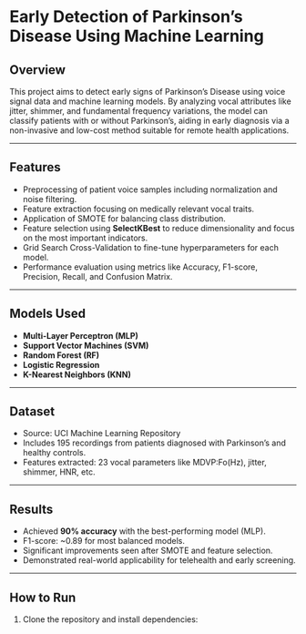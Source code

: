 # Early Detection of Parkinson’s Disease Using Machine Learning

## Overview
This project aims to detect early signs of Parkinson’s Disease using voice signal data and machine learning models. By analyzing vocal attributes like jitter, shimmer, and fundamental frequency variations, the model can classify patients with or without Parkinson’s, aiding in early diagnosis via a non-invasive and low-cost method suitable for remote health applications.

---

## Features
- Preprocessing of patient voice samples including normalization and noise filtering.
- Feature extraction focusing on medically relevant vocal traits.
- Application of SMOTE for balancing class distribution.
- Feature selection using **SelectKBest** to reduce dimensionality and focus on the most important indicators.
- Grid Search Cross-Validation to fine-tune hyperparameters for each model.
- Performance evaluation using metrics like Accuracy, F1-score, Precision, Recall, and Confusion Matrix.

---

## Models Used
- **Multi-Layer Perceptron (MLP)**
- **Support Vector Machines (SVM)**
- **Random Forest (RF)**
- **Logistic Regression**
- **K-Nearest Neighbors (KNN)**

---

## Dataset
- Source: UCI Machine Learning Repository
- Includes 195 recordings from patients diagnosed with Parkinson’s and healthy controls.
- Features extracted: 23 vocal parameters like MDVP:Fo(Hz), jitter, shimmer, HNR, etc.

---

## Results
- Achieved **90% accuracy** with the best-performing model (MLP).
- F1-score: ~0.89 for most balanced models.
- Significant improvements seen after SMOTE and feature selection.
- Demonstrated real-world applicability for telehealth and early screening.

---

## How to Run
1. Clone the repository and install dependencies:
